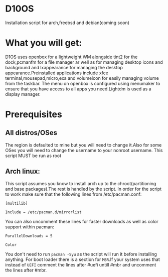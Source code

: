 #  D10OS
Installation script for arch,freebsd and debian(coming soon)
#  What you will get:
D1OS uses openbox for a lightweight WM alongside tint2 for the dock,pcmanfm for a file manager ar well as for managing desktop icons and background and lxappearance for managing the desktop appearance.Preinstalled applications include xfce terminal,mousepad,micro,exa and volumeicon for easily managing volume from the taskbar.
The menu on openbox is configured using menumaker to ensure that you have access to all apps you need.Lightdm is used as a display manager.
#  Prerequisites
## All distros/OSes
The region is defaulted to mine but you will need to change it.Also for some OSes you will need to change the username to your nonroot username.
This script MUST be run as root
## Arch linux:
This script assumes you know to install arch up to the chroot(partitioning and base packages).The rest is handled by the script.
In order for the script to work make sure that the following lines from /etc/pacman.conf:


`[multilib]`


`Include = /etc/pacman.d/mirrorlist`


You can also uncomment these lines for faster downloads as well as color support within pacman:


`ParallelDownloads = 5`


`Color`


You don't need to run `pacman -Syu` as the script will run it before installing anything.
For boot loader there is a section for `MBR`.If your system uses that instead of `UEFI` comment the lines after #uefi untill #mbr and uncomment the lines after #mbr.
